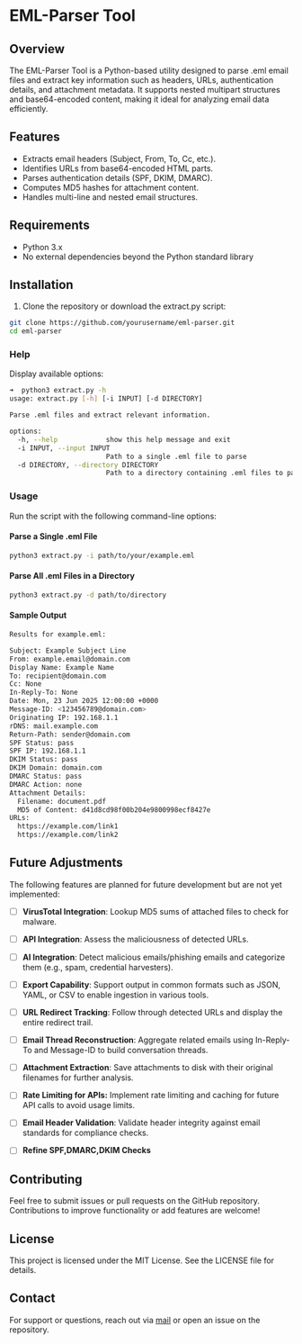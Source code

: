 # EML-Parser Tool

## Overview
The EML-Parser Tool is a Python-based utility designed to parse .eml email files and extract key information such as headers, URLs, authentication details, and attachment metadata. It supports nested multipart structures and base64-encoded content, making it ideal for analyzing email data efficiently.

## Features

- Extracts email headers (Subject, From, To, Cc, etc.).
- Identifies URLs from base64-encoded HTML parts.
- Parses authentication details (SPF, DKIM, DMARC).
- Computes MD5 hashes for attachment content.
- Handles multi-line and nested email structures.

## Requirements

- Python 3.x
- No external dependencies beyond the Python standard library

## Installation

1. Clone the repository or download the extract.py script:

```bash
git clone https://github.com/yourusername/eml-parser.git
cd eml-parser
```

### Help

Display available options:

```bash
➜  python3 extract.py -h                        
usage: extract.py [-h] [-i INPUT] [-d DIRECTORY]

Parse .eml files and extract relevant information.

options:
  -h, --help            show this help message and exit
  -i INPUT, --input INPUT
                        Path to a single .eml file to parse
  -d DIRECTORY, --directory DIRECTORY
                        Path to a directory containing .eml files to parse
```

### Usage

Run the script with the following command-line options:

#### Parse a Single .eml File

```bash
python3 extract.py -i path/to/your/example.eml
```

#### Parse All .eml Files in a Directory

```bash
python3 extract.py -d path/to/directory
```

#### Sample Output

```bash
Results for example.eml:

Subject: Example Subject Line
From: example.email@domain.com
Display Name: Example Name
To: recipient@domain.com
Cc: None
In-Reply-To: None
Date: Mon, 23 Jun 2025 12:00:00 +0000
Message-ID: <123456789@domain.com>
Originating IP: 192.168.1.1
rDNS: mail.example.com
Return-Path: sender@domain.com
SPF Status: pass
SPF IP: 192.168.1.1
DKIM Status: pass
DKIM Domain: domain.com
DMARC Status: pass
DMARC Action: none
Attachment Details:
  Filename: document.pdf
  MD5 of Content: d41d8cd98f00b204e9800998ecf8427e
URLs:
  https://example.com/link1
  https://example.com/link2
```

## Future Adjustments

The following features are planned for future development but are not yet implemented:

- [ ] **VirusTotal Integration**: Lookup MD5 sums of attached files to check for malware.
- [ ] **API Integration**: Assess the maliciousness of detected URLs.
- [ ] **AI Integration**: Detect malicious emails/phishing emails and categorize them (e.g., spam, credential harvesters).
- [ ] **Export Capability**: Support output in common formats such as JSON, YAML, or CSV to enable ingestion in various tools.
- [ ] **URL Redirect Tracking**: Follow through detected URLs and display the entire redirect trail.
- [ ] **Email Thread Reconstruction**: Aggregate related emails using In-Reply-To and Message-ID to build conversation threads.
- [ ] **Attachment Extraction**: Save attachments to disk with their original filenames for further analysis.
- [ ] **Rate Limiting for APIs:** Implement rate limiting and caching for future API calls to avoid usage limits.
- [ ] **Email Header Validation**: Validate header integrity against email standards for compliance checks.
- [ ] **Refine SPF,DMARC,DKIM Checks**


## Contributing

Feel free to submit issues or pull requests on the GitHub repository. Contributions to improve functionality or add features are welcome!

## License

This project is licensed under the MIT License. See the LICENSE file for details.

## Contact

For support or questions, reach out via [mail](05t3@protonmail.com) or open an issue on the repository.